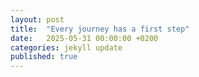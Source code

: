 ```yaml
---
layout: post
title:  "Every journey has a first step"
date:   2025-05-31 00:00:00 +0200
categories: jekyll update
published: true
---
```


